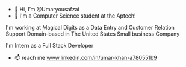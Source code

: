- 👋 Hi, I’m @Umaryousafzai
- 👀 I'm a Computer Science student at the Aptech!

I'm working at Magical Digits as a Data Entry and Customer Relation Support Domain-based in The United States Small business Company 

I'm Intern as a Full Stack Developer
- 📫 reach me www.linkedin.com/in/umar-khan-a780551b9

<!---
Umaryousafzai/Umaryousafzai is a ✨ special ✨ repository because its `README.md` (this file) appears on your GitHub profile.
You can click the Preview link to take a look at your changes.
--->
